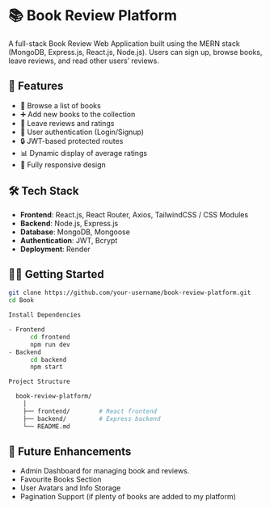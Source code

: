 # 📚 Book Review Platform

A full-stack Book Review Web Application built using the MERN stack (MongoDB, Express.js, React.js, Node.js). Users can sign up, browse books, leave reviews, and read other users’ reviews.

## 🚀 Features

- 📖 Browse a list of books
- ➕ Add new books to the collection
- 📝 Leave reviews and ratings
- 👤 User authentication (Login/Signup)
- 🔒 JWT-based protected routes
- 📊 Dynamic display of average ratings
- 📱 Fully responsive design

## 🛠️ Tech Stack

- **Frontend**: React.js, React Router, Axios, TailwindCSS / CSS Modules
- **Backend**: Node.js, Express.js
- **Database**: MongoDB, Mongoose
- **Authentication**: JWT, Bcrypt
- **Deployment**: Render

## 🧑‍💻 Getting Started

```bash
git clone https://github.com/your-username/book-review-platform.git
cd Book

Install Dependencies

- Frontend
      cd frontend
      npm run dev
- Backend
      cd backend
      npm start

Project Structure

  book-review-platform/
    │
    ├── frontend/        # React frontend
    ├── backend/         # Express backend
    └── README.md
```

## 🧪 Future Enhancements
- Admin Dashboard for managing book and reviews.
- Favourite Books Section
- User Avatars and Info Storage
- Pagination Support (if plenty of books are added to my platform)






